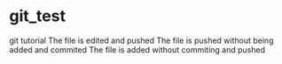 # git_test
git tutorial
The file is edited and pushed
The file is pushed without being added and commited
The file is added without commiting and pushed